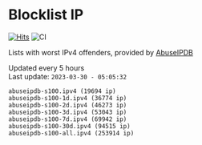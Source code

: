# Blocklist IP

[![Hits](https://hits.seeyoufarm.com/api/count/incr/badge.svg?url=https%3A%2F%2Fgithub.com%2Fborestad%2Fblocklist-ip%2F&count_bg=%2379C83D&title_bg=%23555555&icon=&icon_color=%23E7E7E7&title=hits&edge_flat=false)](https://hits.seeyoufarm.com)  ![CI](https://img.shields.io/github/workflow/status/borestad/blocklist-ip/CI?style=flat-square)

Lists with worst IPv4 offenders, provided by [AbuseIPDB](https://www.abuseipdb.com/)

<!-- FOOTER-PLACEHOLDER -->
Updated every 5 hours<br>
Last update: `2023-03-30 - 05:05:32`
```
abuseipdb-s100.ipv4 (19694 ip)
abuseipdb-s100-1d.ipv4 (36774 ip)
abuseipdb-s100-2d.ipv4 (46273 ip)
abuseipdb-s100-3d.ipv4 (53043 ip)
abuseipdb-s100-7d.ipv4 (69942 ip)
abuseipdb-s100-30d.ipv4 (94515 ip)
abuseipdb-s100-all.ipv4 (253914 ip)
```
